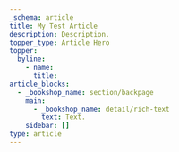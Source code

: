 ```yaml
---
_schema: article
title: My Test Article
description: Description.
topper_type: Article Hero
topper:
  byline:
    - name:
      title:
article_blocks:
  - _bookshop_name: section/backpage
    main:
      - _bookshop_name: detail/rich-text
        text: Text.
    sidebar: []
type: article
---
```

